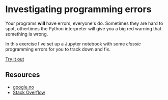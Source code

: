 # Investigating programming errors

Your programs **will** have errors, everyone's do. Sometimes they are hard to spot, othertimes the Python interpreter will give you a big red warning that something is wrong.

In this exercise I've set up a Jupyter notebook with some _classic_ programming errors for you to track down and fix.

[Try it out](http://colab.research.google.com/github/dfbr/pythonLessons/blob/main/Notebooks/programmingErrors.ipynb)

## Resources

- [google.no](https://google.no)
- [Stack Overflow](https://stackoverflow.com/)
